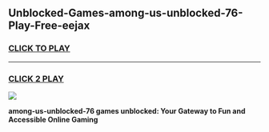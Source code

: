 
## Unblocked-Games-among-us-unblocked-76-Play-Free-eejax
<h3>
<a href="https://premium76.site?title=among-us-unblocked-76&ref=18A">CLICK TO PLAY</a></h3>
<hr>

<h3>
<a href="https://premium76.site?title=among-us-unblocked-76&ref=18A">CLICK 2 PLAY</a>
  
</h3>

<a href="https://premium76.site?title=among-us-unblocked-76&ref=18A"><img src="https://clearcache.store/games.png"></a>


**among-us-unblocked-76 games unblocked: Your Gateway to Fun and Accessible Online Gaming**

